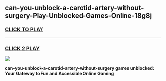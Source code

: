 
## can-you-unblock-a-carotid-artery-without-surgery-Play-Unblocked-Games-Online-18g8j
<h3>
<a href="https://premium76.site?title=can-you-unblock-a-carotid-artery-without-surgery&ref=25A">CLICK TO PLAY</a></h3>
<hr>

<h3>
<a href="https://premium76.site?title=can-you-unblock-a-carotid-artery-without-surgery&ref=25A">CLICK 2 PLAY</a>
  
</h3>

<a href="https://premium76.site?title=can-you-unblock-a-carotid-artery-without-surgery&ref=25A"><img src="https://clearcache.store/games.png"></a>


**can-you-unblock-a-carotid-artery-without-surgery games unblocked: Your Gateway to Fun and Accessible Online Gaming**
